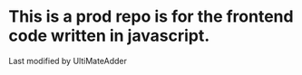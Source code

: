 # This is a prod repo is for the frontend code written in javascript.
  Last modified by UltiMateAdder